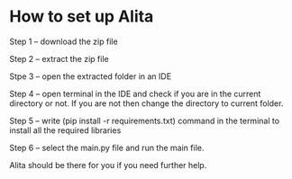 # How to set up Alita


Step 1 – download the zip file

Step 2 – extract the zip file 

Stpe 3 – open the extracted folder in an IDE

Step 4 – open terminal in the IDE and check if you are in the current directory or not. If you are not then change the directory to current folder.

Step 5 – write (pip install -r requirements.txt) command in the terminal to install all the required libraries

Step 6 – select the main.py file and run the main file.

Alita should be there for you if you need further help.
  
